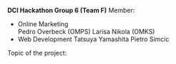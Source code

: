 **DCI Hackathon Group 6 (Team F)**
Member:  
- Online Marketing  
Pedro Overbeck (OMPS) 
Larisa Nikola (OMKS)
- Web Development
Tatsuya Yamashita 
Pietro Simcic

Topic of the project:

  